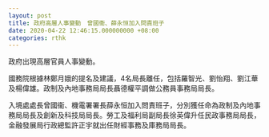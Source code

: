 ```yaml
---
layout: post
title: 政府高層人事變動　曾國衞、薛永恒加入問責班子
date: 2020-04-22 12:46:15.000000000 +08:00
categories: rthk
---
```


政府出現高層官員人事變動。

國務院根據林鄭月娥的提名及建議，4名局長離任，包括羅智光、劉怡翔、劉江華及楊偉雄。政制及內地事務局局長聶德權平調做公務員事務局局長。

入境處處長曾國衞、機電署署長薛永恒加入問責班子，分別獲任命為政制及內地事務局局長及創新及科技局局長。勞工及福利局副局長徐英偉升任民政事務局局長，金融發展局行政總監許正宇就出任財經事務及庫務局局長。
